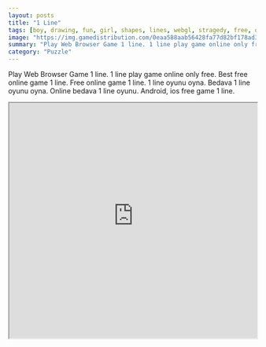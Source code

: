 ```yaml
---
layout: posts
title: "1 Line"
tags: [boy, drawing, fun, girl, shapes, lines, webgl, stragedy, free, online, games, oyna, game, free, games, play, play, games]
image: "https://img.gamedistribution.com/0eaa588aab56428fa77d82bf178ad345-512x384.jpeg"
summary: "Play Web Browser Game 1 line. 1 line play game online only free. Best free online game 1 line. Free online game 1 line. 1 line oyunu oyna. Bedava 1 line oyunu oyna. Online bedava 1 line oyunu. Android, ios free game 1 line."
category: "Puzzle"
---
```


Play Web Browser Game 1 line. 1 line play game online only free. Best free online game 1 line. Free online game 1 line. 1 line oyunu oyna. Bedava 1 line oyunu oyna. Online bedava 1 line oyunu. Android, ios free game 1 line.

<iframe width="100%" height="480px;" src="https://html5.gamedistribution.com/0eaa588aab56428fa77d82bf178ad345/"></iframe>